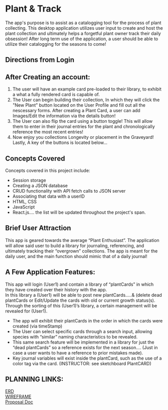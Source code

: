 # Plant & Track
The app's purpose is to assist as a catalogging tool for the process of plant collecting. This desktop application utilizes user input to create and host the plant collection and ultimately helps a forgetful plant owner track their daily obsession! After long term use of the application, a user should be able to utilize their catalogging for the seasons to come!


## Directions from Login
<picture>
  
## After Creating an account: 
1. The user will have an example card pre-loaded to their library, to exhibit a what a fully rendered card is capable of.
1. The User can begin building their collection, In which they will click the "New Plant" button located on the User Profile and fill out all the nescessary forms. After creating a Plant Card, a user can add Images/Edit the information via the details button!
1. The User can also flip the card using a button toggle! This will allow them to enter in their journal entries for the plant and chronologically reference the most recent entries!
1. Now enjoy you collections Longevity or placement in the Graveyard! 
Lastly, A key of the buttons is located below...


## Concepts Covered
Concepts covered in this project include: 
* Session storage
* Creating a JSON database
* CRUD functionality with API fetch calls to JSON server
* Associating that data with a userID
* HTML, CSS
* JavaScript 
* React.js.... the list will be updated throughout the project's span.



## Brief User Attraction
This app is geared towards the average “Plant Enthusiast”. The application will allow said user to build a library for journaling, referencing, and ultimately tracking their “overgrown” collections. The app is meant for the daily user, and the main function should mimic that of a daily journal!

## A Few Application Features:
This app will login (User1) and contain a library of “plantCards” in which they have created over their history with the app.\
In this library a (User1) will be able to post new plantCards…..& (delete dead plantCards or Edit/Update the cards with old or current growth status(s). 
Through the sorting of this (User1)’s library, a certain management will be revealed for (User1). 
* The app will exhibit their plantCards in the order in which the cards were created (via timeStamp)
* The User can select specific cards through a search input, allowing species with “similar” naming characteristics to be revealed. 
* This same search feature will be implemented in a library for just the “dead plantCards” so a reference exists for the next season…. (Just in case a user wants to have a reference to prior mistakes made).
* Key journal variables will exist inside the plantCard, such as the use of a color tag via the card. (INSTRUCTOR: see sketchboard PlantCARD)

## PLANNING LINKS:


[ERD](https://dbdiagram.io/d/5f10aa9c74ca2227330d73d9) \
[WIREFRAME](https://sketchboard.me/NCaP3yBDuIVO#/) \
[Proposal Doc](https://docs.google.com/document/d/12pWGNbbZ4iovB2qUAddoCqLFQkvDiqJBfv6uNWdrMg0/edit#heading=h.jlakfp7agir2) 

